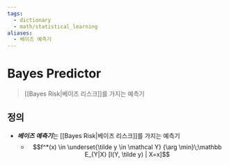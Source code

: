 ```yaml
---
tags:
  - dictionary
  - math/statistical_learning
aliases:
  - 베이즈 예측기
---
```

# Bayes Predictor
> [[Bayes Risk|베이즈 리스크]]를 가지는 예측기
## 정의
+ ***베이즈 예측기***는 [[Bayes Risk|베이즈 리스크]]를 가지는 예측기
	+ $$f^*(x) \in \underset{\tilde y \in \mathcal Y} {\arg \min}\;\mathbb E_{Y|X} [l(Y, \tilde y) | X=x]$$
